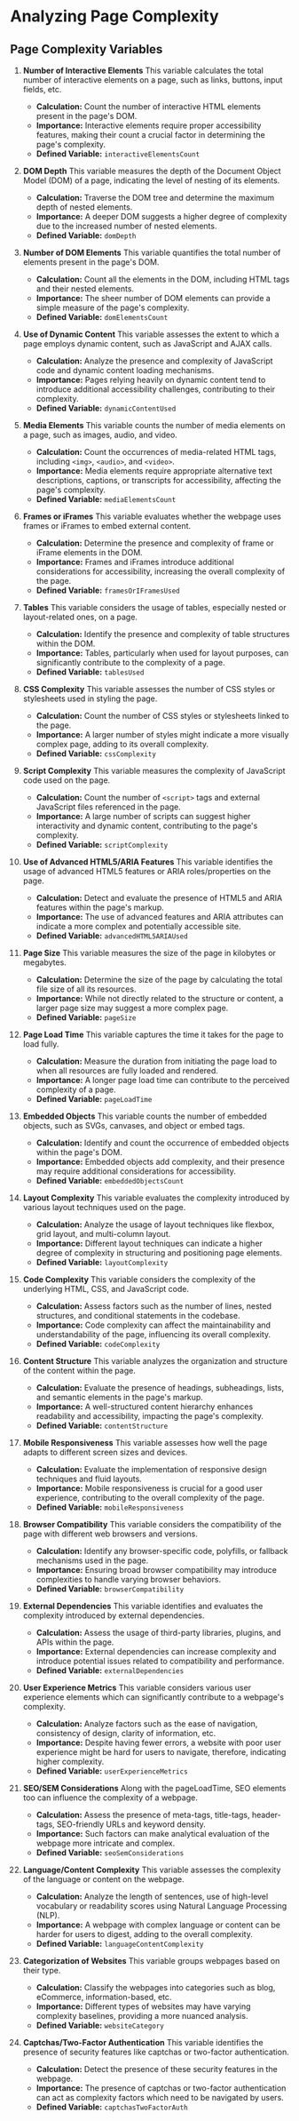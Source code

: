 # Analyzing Page Complexity

## Page Complexity Variables

1. **Number of Interactive Elements**
   This variable calculates the total number of interactive elements on a page, such as links, buttons, input fields, etc.

    - **Calculation:** Count the number of interactive HTML elements present in the page's DOM.
    - **Importance:** Interactive elements require proper accessibility features, making their count a crucial factor in determining the page's complexity.
    - **Defined Variable:** `interactiveElementsCount`

2. **DOM Depth**
   This variable measures the depth of the Document Object Model (DOM) of a page, indicating the level of nesting of its elements.

    - **Calculation:** Traverse the DOM tree and determine the maximum depth of nested elements.
    - **Importance:** A deeper DOM suggests a higher degree of complexity due to the increased number of nested elements.
    - **Defined Variable:** `domDepth`

3. **Number of DOM Elements**
   This variable quantifies the total number of elements present in the page's DOM.

    - **Calculation:** Count all the elements in the DOM, including HTML tags and their nested elements.
    - **Importance:** The sheer number of DOM elements can provide a simple measure of the page's complexity.
    - **Defined Variable:** `domElementsCount`

4. **Use of Dynamic Content**
   This variable assesses the extent to which a page employs dynamic content, such as JavaScript and AJAX calls.

    - **Calculation:** Analyze the presence and complexity of JavaScript code and dynamic content loading mechanisms.
    - **Importance:** Pages relying heavily on dynamic content tend to introduce additional accessibility challenges, contributing to their complexity.
    - **Defined Variable:** `dynamicContentUsed`

5. **Media Elements**
   This variable counts the number of media elements on a page, such as images, audio, and video.

    - **Calculation:** Count the occurrences of media-related HTML tags, including `<img>`, `<audio>`, and `<video>`.
    - **Importance:** Media elements require appropriate alternative text descriptions, captions, or transcripts for accessibility, affecting the page's complexity.
    - **Defined Variable:** `mediaElementsCount`

6. **Frames or iFrames**
   This variable evaluates whether the webpage uses frames or iFrames to embed external content.

    - **Calculation:** Determine the presence and complexity of frame or iFrame elements in the DOM.
    - **Importance:** Frames and iFrames introduce additional considerations for accessibility, increasing the overall complexity of the page.
    - **Defined Variable:** `framesOrIFramesUsed`

7. **Tables**
   This variable considers the usage of tables, especially nested or layout-related ones, on a page.

    - **Calculation:** Identify the presence and complexity of table structures within the DOM.
    - **Importance:** Tables, particularly when used for layout purposes, can significantly contribute to the complexity of a page.
    - **Defined Variable:** `tablesUsed`

8. **CSS Complexity**
   This variable assesses the number of CSS styles or stylesheets used in styling the page.

    - **Calculation:** Count the number of CSS styles or stylesheets linked to the page.
    - **Importance:** A larger number of styles might indicate a more visually complex page, adding to its overall complexity.
    - **Defined Variable:** `cssComplexity`

9. **Script Complexity**
   This variable measures the complexity of JavaScript code used on the page.

    - **Calculation:** Count the number of `<script>` tags and external JavaScript files referenced in the page.
    - **Importance:** A large number of scripts can suggest higher interactivity and dynamic content, contributing to the page's complexity.
    - **Defined Variable:** `scriptComplexity`

10. **Use of Advanced HTML5/ARIA Features**
    This variable identifies the usage of advanced HTML5 features or ARIA roles/properties on the page.

    - **Calculation:** Detect and evaluate the presence of HTML5 and ARIA features within the page's markup.
    - **Importance:** The use of advanced features and ARIA attributes can indicate a more complex and potentially accessible site.
    - **Defined Variable:** `advancedHTML5ARIAUsed`

11. **Page Size**
    This variable measures the size of the page in kilobytes or megabytes.

    - **Calculation:** Determine the size of the page by calculating the total file size of all its resources.
    - **Importance:** While not directly related to the structure or content, a larger page size may suggest a more complex page.
    - **Defined Variable:** `pageSize`

12. **Page Load Time**
    This variable captures the time it takes for the page to load fully.

    - **Calculation:** Measure the duration from initiating the page load to when all resources are fully loaded and rendered.
    - **Importance:** A longer page load time can contribute to the perceived complexity of a page.
    - **Defined Variable:** `pageLoadTime`

13. **Embedded Objects**
    This variable counts the number of embedded objects, such as SVGs, canvases, and object or embed tags.

    - **Calculation:** Identify and count the occurrence of embedded objects within the page's DOM.
    - **Importance:** Embedded objects add complexity, and their presence may require additional considerations for accessibility.
    - **Defined Variable:** `embeddedObjectsCount`

14. **Layout Complexity**
    This variable evaluates the complexity introduced by various layout techniques used on the page.

    - **Calculation:** Analyze the usage of layout techniques like flexbox, grid layout, and multi-column layout.
    - **Importance:** Different layout techniques can indicate a higher degree of complexity in structuring and positioning page elements.
    - **Defined Variable:** `layoutComplexity`

15. **Code Complexity**
    This variable considers the complexity of the underlying HTML, CSS, and JavaScript code.

    - **Calculation:** Assess factors such as the number of lines, nested structures, and conditional statements in the codebase.
    - **Importance:** Code complexity can affect the maintainability and understandability of the page, influencing its overall complexity.
    - **Defined Variable:** `codeComplexity`

16. **Content Structure**
    This variable analyzes the organization and structure of the content within the page.

    - **Calculation:** Evaluate the presence of headings, subheadings, lists, and semantic elements in the page's markup.
    - **Importance:** A well-structured content hierarchy enhances readability and accessibility, impacting the page's complexity.
    - **Defined Variable:** `contentStructure`

17. **Mobile Responsiveness**
    This variable assesses how well the page adapts to different screen sizes and devices.

    - **Calculation:** Evaluate the implementation of responsive design techniques and fluid layouts.
    - **Importance:** Mobile responsiveness is crucial for a good user experience, contributing to the overall complexity of the page.
    - **Defined Variable:** `mobileResponsiveness`

18. **Browser Compatibility**
    This variable considers the compatibility of the page with different web browsers and versions.

    - **Calculation:** Identify any browser-specific code, polyfills, or fallback mechanisms used in the page.
    - **Importance:** Ensuring broad browser compatibility may introduce complexities to handle varying browser behaviors.
    - **Defined Variable:** `browserCompatibility`

19. **External Dependencies**
    This variable identifies and evaluates the complexity introduced by external dependencies.

    - **Calculation:** Assess the usage of third-party libraries, plugins, and APIs within the page.
    - **Importance:** External dependencies can increase complexity and introduce potential issues related to compatibility and performance.
    - **Defined Variable:** `externalDependencies`

20. **User Experience Metrics**
    This variable considers various user experience elements which can significantly contribute to a webpage's complexity.

    - **Calculation:** Analyze factors such as the ease of navigation, consistency of design, clarity of information, etc.
    - **Importance:** Despite having fewer errors, a website with poor user experience might be hard for users to navigate, therefore, indicating higher complexity.
    - **Defined Variable:** `userExperienceMetrics`

21. **SEO/SEM Considerations**
    Along with the pageLoadTime, SEO elements too can influence the complexity of a webpage.

    - **Calculation:** Assess the presence of meta-tags, title-tags, header-tags, SEO-friendly URLs and keyword density.
    - **Importance:** Such factors can make analytical evaluation of the webpage more intricate and complex.
    - **Defined Variable:** `seoSemConsiderations`

22. **Language/Content Complexity**
    This variable assesses the complexity of the language or content on the webpage.

    - **Calculation:** Analyze the length of sentences, use of high-level vocabulary or readability scores using Natural Language Processing (NLP).
    - **Importance:** A webpage with complex language or content can be harder for users to digest, adding to the overall complexity.
    - **Defined Variable:** `languageContentComplexity`

23. **Categorization of Websites**
    This variable groups webpages based on their type.

    - **Calculation:** Classify the webpages into categories such as blog, eCommerce, information-based, etc.
    - **Importance:** Different types of websites may have varying complexity baselines, providing a more nuanced analysis.
    - **Defined Variable:** `websiteCategory`

24. **Captchas/Two-Factor Authentication**
    This variable identifies the presence of security features like captchas or two-factor authentication.

    - **Calculation:** Detect the presence of these security features in the webpage.
    - **Importance:** The presence of captchas or two-factor authentication can act as complexity factors which need to be navigated by users.
    - **Defined Variable:** `captchasTwoFactorAuth`
